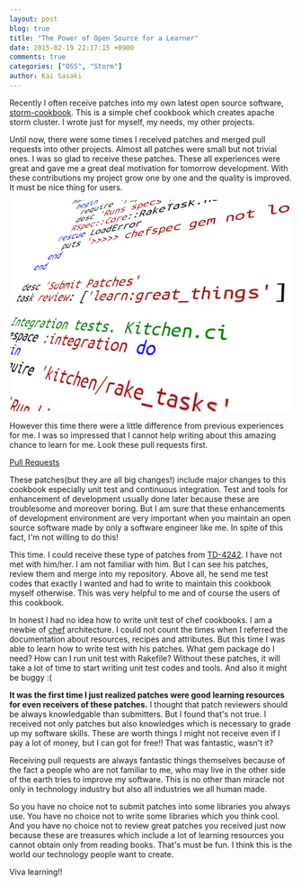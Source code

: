 ```yaml
---
layout: post
blog: true
title: "The Power of Open Source for a Learner"
date: 2015-02-19 22:17:15 +0900
comments: true
categories: ["OSS", "Storm"]
author: Kai Sasaki
---
```


Recently I often receive patches into my own latest open source software, [storm-cookbook](https://github.com/Lewuathe/storm-cookbook).
This is a simple chef cookbook which creates apache storm cluster. I wrote just for myself, my needs, my other projects.

Until now, there were some times I received patches and merged pull requests into other projects. Almost all patches were small but not trivial ones. I was so glad to receive these patches. These all experiences were great and gave me a great deal motivation for tomorrow development. With these contributions my project grow one by one and the quality is improved. It must be nice thing for users.

<div style="text-align:center">
<img src="/images/posts/2015-02-19-oss-power/review.png" alt="review"/>
</div>


<!-- more -->

However this time there were a little difference from previous experiences for me.
I was so impressed that I cannot help writing about this amazing chance to learn for me. Look these pull requests first.

[Pull Requests](https://github.com/Lewuathe/storm-cookbook/pulls?q=is%3Apr+is%3Aclosed)

These patches(but they are all big changes!) include major changes to this cookbook especially unit test and continuous integration. Test and tools for enhancement of development usually done later because these are troublesome and moreover boring.
But I am sure that these enhancements of development environment are very important when you maintain an open source software made by only a software engineer like me. In spite of this fact, I'm not willing to do this!

This time. I could receive these type of patches from [TD-4242](https://github.com/TD-4242). I have not met with him/her.
I am not familiar with him. But I can see his patches, review them and merge into my repository. Above all, he send me test codes that exactly I wanted and had to write to maintain this cookbook myself otherwise. This was very helpful to me and of course the users of
this cookbook.

In honest I had no idea how to write unit test of chef cookbooks. I am a newbie of [chef](https://www.chef.io/chef/) architecture. I could not count the times when I referred the documentation about resources, recipes and attributes.
But this time I was able to learn how to write test with his patches. What gem package do I need? How can I run unit test with Rakefile? Without these patches, it will take a lot of time to start writing unit test codes and tools. And also it might be buggy :(

**It was the first time I just realized patches were
good learning resources for even receivers of these patches.** I thought that patch reviewers should be always knowledgable than submitters. But I found that's not true. I received not only patches but also knowledges which is necessary to grade up my software skills. These are worth things I might not receive even if I pay a lot of money, but I can got for free!! That was fantastic, wasn't it?

Receiving pull requests are always fantastic things themselves because of the fact a people who are not familiar to me, who
may live in the other side of the earth tries to improve my software. This is no other than miracle not only in technology industry but also all industries we all human made.

So you have no choice not to submit patches into some libraries you always use. You have no choice not to write some libraries
which you think cool. And you have no choice not to review great patches you received just now because these are treasures which include a lot of learning resources you cannot obtain only from reading books. That's must be fun. I think this is the world our technology people want to create.

Viva learning!!
